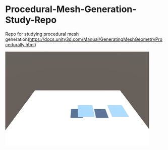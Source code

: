 # Procedural-Mesh-Generation-Study-Repo

Repo for studying procedural mesh generation(https://docs.unity3d.com/Manual/GeneratingMeshGeometryProcedurally.html)

![Alt text](/FrameBuffer.gif?raw=true "07/04")
